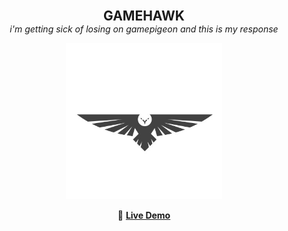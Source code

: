 <p align="center">
  <b style="font-size: 1.5em;">GAMEHAWK</b><br>
  <i>i'm getting sick of losing on gamepigeon and this is my response</i>
</p>

<p align="center">
  <img src="gamehawk-logo.png" alt="GameHawk Logo" width="250" height="250">
</p>

<p align="center">
  🦅 <a href="https://tkoduru.tech/gamehawk/" target="_blank"><b>Live Demo</b></a>
</p>
